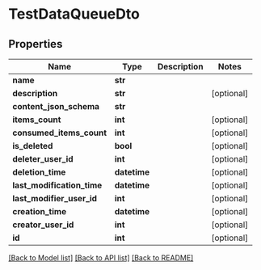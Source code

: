 # TestDataQueueDto

## Properties
Name | Type | Description | Notes
------------ | ------------- | ------------- | -------------
**name** | **str** |  | 
**description** | **str** |  | [optional] 
**content_json_schema** | **str** |  | 
**items_count** | **int** |  | [optional] 
**consumed_items_count** | **int** |  | [optional] 
**is_deleted** | **bool** |  | [optional] 
**deleter_user_id** | **int** |  | [optional] 
**deletion_time** | **datetime** |  | [optional] 
**last_modification_time** | **datetime** |  | [optional] 
**last_modifier_user_id** | **int** |  | [optional] 
**creation_time** | **datetime** |  | [optional] 
**creator_user_id** | **int** |  | [optional] 
**id** | **int** |  | [optional] 

[[Back to Model list]](../README.md#documentation-for-models) [[Back to API list]](../README.md#documentation-for-api-endpoints) [[Back to README]](../README.md)


